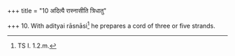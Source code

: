 +++
title = "10 अदित्यै रास्नासीति त्रिधातु"

+++
10. With adityai rāsnāsi[^1] he prepares a cord of three or five strands.  

[^1]: TS I. 1.2.m.
